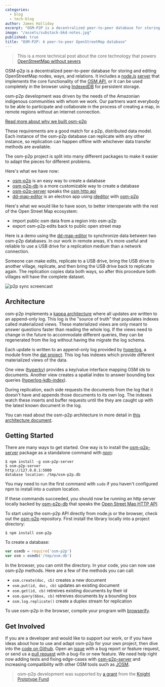 ```yaml
---
categories:
  - blog
  - tech-blog
author: James Halliday
excerpt: "OSM-P2P is a decentralized peer-to-peer database for storing and editing OpenStreetMap nodes, ways, and relations. Learn about how it works and how to create your own OSM database and synchronize with other peers offline."
image: "/assets/substack-bkd-notes.jpg"
published: true
title: "OSM-P2P: A peer-to-peer OpenStreetMap database"
---
```

> This is a more technical post about the core technology that powers [OpenStreetMap without severs][16]

OSM-p2p is a decentralized peer-to-peer database for storing and editing OpenStreetMap nodes, ways, and relations. It includes a [node.js][15] [server][7] that implements the core functionality of the [OSM API][1], or it can be used completely in the browser using [IndexedDB][11] for persistent storage.

osm-p2p development was driven by the needs of the Amazonian indigenous communities with whom we work. Our partners want everybody to be able to participate and collaborate in the process of creating a map, in remote regions without an internet connection.

[Read more about why we built osm-p2p][16]

These requirements are a good match for a p2p, distributed data model. Each
instance of the osm-p2p database can replicate with any other instance, so
replication can happen offline with whichever data transfer methods are
available.

The osm-p2p project is split into many different packages to make it easier to
adapt the pieces for different problems.

Here's what we have now:

* [osm-p2p][5] is an easy way to create a database
* [osm-p2p-db][6] is a more customizable way to create a database
* [osm-p2p-server][7] speaks the [osm http api][1]
* [dd-map-editor][8] is an electron app using [ideditor][10] with [osm-p2p][5]

Here's what we would like to have soon, to better interoperate with the rest of
the Open Street Map ecosystem:

* import public osm data from a region into osm-p2p
* export osm-p2p edits back to public open street map

Here is a demo using the [dd-map-editor][8] to synchronize data between two
osm-p2p databases. In our work in remote areas, it's more useful and reliable to
use a USB drive for a replication medium than a network connection.

Someone can make edits, replicate to a USB drive, bring the USB drive to another
village, replicate, and then bring the USB drive back to replicate again. The
replication copies data both ways, so after this procedure both villages will
have the complete dataset.

<div class="full-width">
<img alt="p2p sync screencast" src="http://scratch.substack.net/sync.gif">
</div>

## Architecture

osm-p2p implements a [kappa architecture][9] where all updates are written to an
append-only log. This log is the "source of truth" that populates indexes called
materialized views. These materialized views are only meant to answer questions
faster than reading the whole log. If the views need to change in the future to
accommodate different queries, they can be regenerated from the log without
having the migrate the log schema.

Each update is written to an append-only log provided by [hyperlog][2], a module
 from the [dat project][22]. This log has indexes which provide different materialized views of the data.

One view ([hyperkv][3]) provides a key/value interface mapping OSM ids to
documents. Another view creates a spatial index to answer bounding box queries
([hyperlog-kdb-index][4]).

During replication, each side requests the documents from the log that it
doesn't have and appends those documents to its own log. The indexes watch these
inserts and buffer requests until the they are caught up with the latest known
document in the log.

You can read about the osm-p2p architecture in more detail in
[this architecture document][12].

## Getting Started

There are many ways to get started. One way is to install the
[osm-p2p-server][7] package as a standalone command with [npm][13]:

```
$ npm install -g osm-p2p-server
$ osm-p2p-server
http://127.0.0.1:5000
database location: /tmp/osm-p2p.db
```

You may need to run the first command with `sudo` if you haven't configured npm
to install into a custom location.

If these commands succeeded, you should now be running an http server locally
backed by [osm-p2p-db][6] that speaks the [Open Street Map HTTP API][1].

To start using the osm-p2p API directly from node.js or the browser, check out
the [osm-p2p][5] repository. First install the library locally into a project
directory:

```
$ npm install osm-p2p
```

To create a database:

``` js
var osmdb = require('osm-p2p')
var osm = osmdb('/tmp/osm.db')
```

In the browser, you can omit the directory. In your code, you can now use
osm-p2p methods. Here are a few of the methods you can call:

* `osm.create(doc, cb)` creates a new document
* `osm.put(id, doc, cb)` updates an existing document
* `osm.get(id, cb)` retreives existing documents by their id
* `osm.query(bbox, cb)` retreives documents by a bounding box
* `osm.log.replicate()` create a duplex stream for replication

To use osm-p2p in the browser, compile your program with [browserify][14].

## Get Involved

If you are a developer and would like to support our work, or if you have ideas about how to use and adapt osm-p2p for your own project, then dive into the [code on Github][6]. Open an [issue][19] with a bug report or feature request, or send us a [pull request][20] with a bug-fix or new feature. We need help right now adding tests and fixing edge-cases with [osm-p2p-server][7] and increasing compatibility with other OSM tools such as [JOSM][21].

> osm-p2p development was supported by [a grant][17] from the [Knight Prototype Fund][18]

[1]: https://wiki.openstreetmap.org/wiki/API_v0.6
[2]: https://npmjs.com/package/hyperlog
[3]: https://npmjs.com/package/hyperkv
[4]: https://npmjs.com/package/hyperlog-kdb-index
[5]: https://github.com/digidem/osm-p2p
[6]: https://github.com/digidem/osm-p2p-db
[7]: https://github.com/digidem/osm-p2p-server
[8]: https://github.com/digidem/mapeo-desktop
[9]: http://milinda.pathirage.org/kappa-architecture.com/
[10]: http://ideditor.com/
[11]: https://developer.mozilla.org/en-US/docs/Web/API/IndexedDB_API
[12]: https://github.com/digidem/osm-p2p-db/blob/master/doc/architecture.markdown
[13]: https://npmjs.com
[14]: http://browserify.org
[15]: https://nodejs.org
[16]: /blog/openstreetmap-without-servers/
[17]: http://www.digital-democracy.org/blog/open-maps-for-everyone/
[18]: http://www.knightfoundation.org/funding-initiatives/knight-prototype-fund/
[19]: https://github.com/digidem/osm-p2p-db/issues
[20]: https://github.com/digidem/osm-p2p-db/pulls
[21]: https://josm.openstreetmap.de
[22]: http://dat-data.com/


